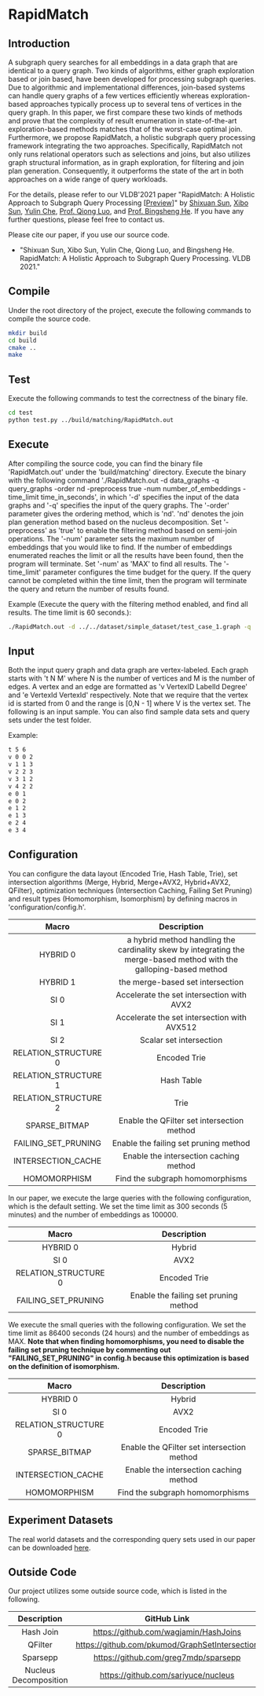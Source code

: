 # RapidMatch
## Introduction
A subgraph query searches for all embeddings in a data
graph that are identical to a query graph. Two kinds of
algorithms, either graph exploration based or join based,
have been developed for processing subgraph queries. Due
to algorithmic and implementational differences, join-based
systems can handle query graphs of a few vertices efficiently
whereas exploration-based approaches typically process up
to several tens of vertices in the query graph. In this paper,
we first compare these two kinds of methods and prove
that the complexity of result enumeration in state-of-the-art
exploration-based methods matches that of the worst-case optimal join.
Furthermore, we propose RapidMatch, a holistic subgraph query processing
framework integrating the two approaches. Specifically, RapidMatch not
only runs relational operators such as selections and joins, but also
utilizes graph structural information, as in graph exploration,
for filtering and join plan generation. Consequently, it outperforms the
state of the art in both approaches on a wide range of query workloads.

For the details, please refer to our VLDB'2021 paper
"RapidMatch: A Holistic Approach to Subgraph Query Processing [[Preview](https://www.comp.nus.edu.sg/~hebs/pub/rapidmatch-vldb21.pdf)]"
by [Shixuan Sun](https://github.com/shixuansun), [Xibo Sun](https://github.com/xibosun), [Yulin Che](https://github.com/CheYulin),
[Prof. Qiong Luo](http://www.cse.ust.hk/~luo/), and [Prof. Bingsheng He](https://www.comp.nus.edu.sg/~hebs/).
If you have any further questions, please feel free to contact us.

Please cite our paper, if you use our source code.

* "Shixuan Sun, Xibo Sun, Yulin Che, Qiong Luo, and Bingsheng He. RapidMatch: A Holistic Approach to Subgraph
Query Processing. VLDB 2021."


## Compile
Under the root directory of the project, execute the following commands to compile the source code.

```zsh
mkdir build
cd build
cmake ..
make
```

## Test
Execute the following commands to test the correctness of the binary file.

```zsh
cd test
python test.py ../build/matching/RapidMatch.out
```

## Execute
After compiling the source code, you can find the binary file 'RapidMatch.out'
under the 'build/matching' directory.  Execute the binary with the following
command './RapidMatch.out -d data_graphs -q query_graphs -order nd
-preprocess true -num number_of_embeddings -time_limit time_in_seconds',
in which '-d' specifies the input of the data graphs and '-q' specifies the
input of the query graphs. The '-order' parameter gives the ordering method, which
is 'nd'. 'nd' denotes the join plan generation method based on the nucleus
decomposition. Set '-preprocess' as 'true' to enable the filtering method based
on semi-join operations. The '-num' parameter sets the maximum number of
embeddings that you would like to find. If the number of embeddings enumerated
reaches the limit or all the results have been found, then the program will terminate.
Set '-num' as 'MAX' to find all results. The '-time_limit' parameter configures the
time budget for the query. If the query cannot be completed within the time limit,
then the program will terminate the query and return the number of results found.

Example (Execute the query with the filtering method enabled, and find all results.
The time limit is 60 seconds.):

```zsh
./RapidMatch.out -d ../../dataset/simple_dataset/test_case_1.graph -q ../../dataset/simple_dataset/query1_positive.graph -order nd -preprocess true -num MAX -time_limit 60
```

## Input
Both the input query graph and data graph are vertex-labeled.
Each graph starts with 't N M' where N is the number of vertices and M is the number of edges. A vertex and an edge are formatted
as 'v VertexID LabelId Degree' and 'e VertexId VertexId' respectively. Note that we require that the vertex
id is started from 0 and the range is [0,N - 1] where V is the vertex set. The following
is an input sample. You can also find sample data sets and query sets under the test folder.

Example:

```zsh
t 5 6
v 0 0 2
v 1 1 3
v 2 2 3
v 3 1 2
v 4 2 2
e 0 1
e 0 2
e 1 2
e 1 3
e 2 4
e 3 4
```

## Configuration

You can configure the data layout (Encoded Trie, Hash Table, Trie),
set intersection algorithms (Merge, Hybrid, Merge+AVX2, Hybrid+AVX2, QFilter),
optimization techniques (Intersection Caching, Failing Set Pruning)
and result types (Homomorphism, Isomorphism) by defining macros in
'configuration/config.h'.

| Macro | Description |
| :-----------------------------------------------: | :-------------: |
|HYBRID 0| a hybrid method handling the cardinality skew by integrating the merge-based method with the galloping-based method  |
|HYBRID 1| the merge-based set intersection |
|SI 0 | Accelerate the set intersection with AVX2 |
|SI 1 | Accelerate the set intersection with AVX512 |
|SI 2 | Scalar set intersection |
|RELATION_STRUCTURE 0 | Encoded Trie | 
|RELATION_STRUCTURE 1 | Hash Table |
|RELATION_STRUCTURE 2 | Trie |
|SPARSE_BITMAP| Enable the QFilter set intersection method|
|FAILING_SET_PRUNING| Enable the failing set pruning method|
|INTERSECTION_CACHE| Enable the intersection caching method|
|HOMOMORPHISM| Find the subgraph homomorphisms|

In our paper, we execute the large queries with the following configuration, which is the default setting. We set
the time limit as 300 seconds (5 minutes) and the number of embeddings as 100000.

| Macro | Description |
| :-----------------------------------------------: |  :-------------: |
|HYBRID 0| Hybrid|
|SI 0 | AVX2 |
|RELATION_STRUCTURE 0 | Encoded Trie | 
|FAILING_SET_PRUNING| Enable the failing set pruning method|

We execute the small queries with the following configuration. We set the time limit as 86400 seconds (24 hours) and the number
of embeddings as MAX. **Note that when finding homomorphisms, you need to disable the failing set pruning technique by commenting out "FAILING_SET_PRUNING" in config.h because this optimization is based on the definition of isomorphism.**


| Macro | Description |
| :-----------------------------------------------: |  :-------------: |
|HYBRID 0| Hybrid|
|SI 0 | AVX2 |
|RELATION_STRUCTURE 0 | Encoded Trie |
|SPARSE_BITMAP| Enable the QFilter set intersection method|
|INTERSECTION_CACHE| Enable the intersection caching method|
|HOMOMORPHISM| Find the subgraph homomorphisms|

## Experiment Datasets
The real world datasets and the corresponding query sets used in our paper can be downloaded [here](https://hkustconnect-my.sharepoint.com/:u:/g/personal/ssunah_connect_ust_hk/EWwS7ixh4NBHriiPHNpUMAkBu8vbH1f37Ug8CPWQdUXj4w?e=0GXEMg).

## Outside Code
Our project utilizes some outside source code, which is listed in the following.

| Description | GitHub Link |
| :-----------------------------------------------: |  :-------------: |
|Hash Join | https://github.com/wagjamin/HashJoins|
|QFilter | https://github.com/pkumod/GraphSetIntersection |
|Sparsepp | https://github.com/greg7mdp/sparsepp |
|Nucleus Decomposition | https://github.com/sariyuce/nucleus|
